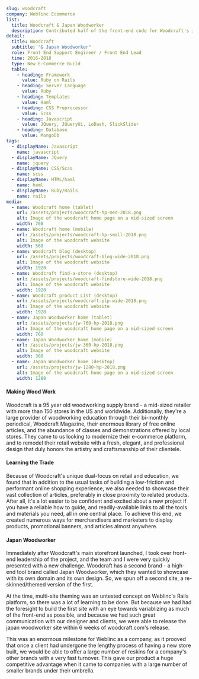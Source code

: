 ```yml
slug: woodcraft
company: Weblinc Ecommerce
list:
  title: Woodcraft & Japan Woodworker
  description: Contributed half of the front-end code for Woodcraft's initial build and then took over front-end leadership of new feature work on the project. Led the development of a reskin of the same app to showcase their more upscale tool brand, Japan Woodworker.
detail:
  title: Woodcraft
  subtitle: "& Japan Woodworker"
  role: Front End Support Engineer / Front End Lead
  time: 2016-2018
  type: New E-Commerce Build
  table:
    - heading: Framework
      value: Ruby on Rails
    - heading: Server Language
      value: Ruby
    - heading: Templates
      value: Haml
    - heading: CSS Preprocessor
      value: Scss
    - heading: Javascript
      value: JQuery, JQueryUi, LoDash, SlickSlider
    - heading: Database
      value: MongoDb
tags:
  - displayName: Javascript
    name: javascript
  - displayName: JQuery
    name: jquery
  - displayName: CSS/Scss
    name: scss
  - displayName: HTML/haml
    name: haml
  - displayName: Ruby/Rails
    name: rails
media:
  - name: Woodcraft home (tablet)
    url: /assets/projects/woodcraft-hp-med-2018.png
    alt: Image of the woodcraft home page on a mid-sized screen
    width: 760
  - name: Woodcraft home (mobile)
    url: /assets/projects/woodcraft-hp-small-2018.png
    alt: Image of the woodcraft website
    width: 560
  - name: Woodcraft blog (desktop)
    url: /assets/projects/woodcraft-blog-wide-2018.png
    alt: Image of the woodcraft website
    width: 1920
  - name: Woodcraft find-a-store (desktop)
    url: /assets/projects/woodcraft-findstore-wide-2018.png
    alt: Image of the woodcraft website
    width: 1920
  - name: Woodcraft product List (desktop)
    url: /assets/projects/woodcraft-plp-wide-2018.png
    alt: Image of the woodcraft website
    width: 1920
  - name: Japan Woodworker home (tablet)
    url: /assets/projects/jw-760-hp-2018.png
    alt: Image of the woodcraft home page on a mid-sized screen
    width: 760
  - name: Japan Woodworker home (mobile)
    url: /assets/projects/jw-360-hp-2018.png
    alt: Image of the woodcraft website
    width: 360
  - name: Japan Woodworker home (desktop)
    url: /assets/projects/jw-1280-hp-2018.png
    alt: Image of the woodcraft home page on a mid-sized screen
    width: 1280
```

#### Making Wood Work

Woodcraft is a 95 year old woodworking supply brand - a mid-sized retailer with more than 150 stores in the US and worldwide.  Additionally, they're a large provider of woodworking education through their bi-monthly periodical, Woodcraft Magazine, their enormous library of free online articles, and the abundance of classes and demonstrations offered by local stores.  They came to us looking to modernize their e-commerce platform, and to remodel their retail website with a fresh, elegant, and professional design that duly honors the artistry and craftsmanship of their clientele.

#### Learning the Trade

Because of Woodcraft's unique dual-focus on retail and education, we found that in addition to the usual tasks of building a low-friction and performant online shopping experience, we also needed to showcase their vast collection of articles, preferably in close proximity to related products.  After all, it's a lot easier to be confident and excited about a new project if you have a reliable how to guide, and readily-available links to all the tools and materials you need, all in one central place.  To achieve this end, we created numerous ways for merchandisers and marketers to display products, promotional banners, and articles almost anywhere.

#### Japan Woodworker

Immediately after Woodcraft's main storefront launched, I took over front-end leadership of the project, and the team and I were very quickly presented with a new challenge.  Woodcraft has a second brand - a high-end tool brand called Japan Woodworker, which they wanted to showcase with its own domain and its own design.  So, we spun off a second site, a re-skinned/themed version of the first.

At the time, multi-site theming was an untested concept on Weblinc's Rails platform, so there was a lot of learning to be done. But because we had had the foresight to build the first site with an eye towards variablizing as much of the front-end as possible, and because we had such great communication with our designer and clients, we were able to release the japan woodworker site within 6 weeks of woodcraft.com's release.

This was an enormous milestone for Weblinc as a company, as it prooved that once a client had undergone the lengthy process of having a new store built, we would be able to offer a large number of reskins for a company's other brands with a very fast turnover.  This gave our product a huge competitive advantage when it came to companies with a large number of smaller brands under their umbrella.